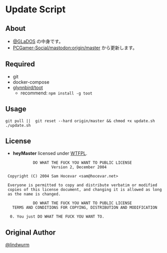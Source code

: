 Update Script
===

## About

- [@GLaDOS](https://pcgamer.social/@GLaDOS) の中身です。
- [PCGamer-Social/mastodon:origin/master](https://github.com/PCGamer-Social/mastodon) から更新します。

## Required

- git
- docker-compose
- [glynnbird/toot](https://github.com/glynnbird/toot)
    - recommend: `npm install -g toot`

## Usage

```shell
git pull ||  git reset --hard origin/master && chmod +x update.sh
./update.sh
```

## License

- **heyMaster** licensed under [WTFPL](http://www.wtfpl.net/).

```
            DO WHAT THE FUCK YOU WANT TO PUBLIC LICENSE
                    Version 2, December 2004

 Copyright (C) 2004 Sam Hocevar <sam@hocevar.net>

 Everyone is permitted to copy and distribute verbatim or modified
 copies of this license document, and changing it is allowed as long
 as the name is changed.

            DO WHAT THE FUCK YOU WANT TO PUBLIC LICENSE
   TERMS AND CONDITIONS FOR COPYING, DISTRIBUTION AND MODIFICATION

  0. You just DO WHAT THE FUCK YOU WANT TO.
```

## Original Author

[@lindwurm](https://github.com/lindwurm)
